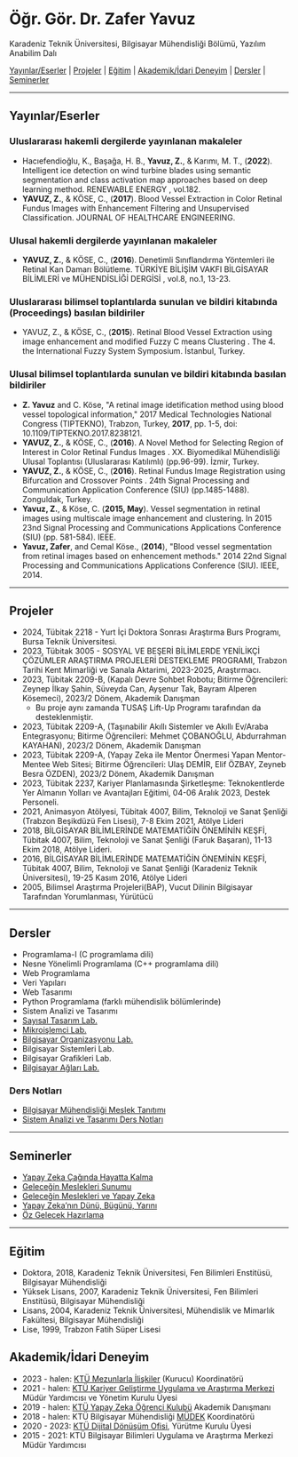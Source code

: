 # Öğr. Gör. Dr. Zafer Yavuz

Karadeniz Teknik Üniversitesi, Bilgisayar Mühendisliği Bölümü, Yazılım Anabilim Dalı


[Yayınlar/Eserler](#yayınlareserler) | [Projeler](#projeler) | [Eğitim](#eğitim) | [Akademik/İdari Deneyim](#akademiki%CC%87dari-deneyim) | [Dersler](#dersler) | [Seminerler](#seminerler)

---

## Yayınlar/Eserler

### Uluslararası hakemli dergilerde yayınlanan makaleler
* Hacıefendioğlu, K., Başağa, H. B., **Yavuz, Z.**,  & Karımı, M. T., (**2022**). Intelligent ice detection on wind turbine blades using semantic segmentation and class activation map approaches based on deep learning method.  RENEWABLE ENERGY , vol.182.
* **YAVUZ, Z.**,  & KÖSE, C., (**2017**). Blood Vessel Extraction in Color Retinal Fundus Images with Enhancement Filtering and Unsupervised Classification. JOURNAL OF HEALTHCARE ENGINEERING.

### Ulusal hakemli dergilerde yayınlanan makaleler
* **YAVUZ, Z.**,  & KÖSE, C., (**2016**). Denetimli Sınıflandırma Yöntemleri ile Retinal Kan Damarı Bölütleme.  TÜRKİYE BİLİŞİM VAKFI BİLGİSAYAR BİLİMLERİ ve MÜHENDİSLİĞİ DERGİSİ , vol.8, no.1, 13-23.

### Uluslararası bilimsel toplantılarda sunulan ve bildiri kitabında (Proceedings) basılan bildiriler
* YAVUZ, Z.,  & KÖSE, C., (**2015**).  Retinal Blood Vessel Extraction using image enhancement and modified Fuzzy C means Clustering . The 4. the International Fuzzy System Symposium. İstanbul, Turkey.

### Ulusal bilimsel toplantılarda sunulan ve bildiri kitabında basılan bildiriler
* **Z. Yavuz** and C. Köse, "A retinal image idetification method using blood vessel topological information," 2017 Medical Technologies National Congress (TIPTEKNO), Trabzon, Turkey, **2017**, pp. 1-5, doi: 10.1109/TIPTEKNO.2017.8238121.
* **YAVUZ, Z.**,  & KÖSE, C., (**2016**).  A Novel Method for Selecting Region of Interest in Color Retinal Fundus Images . XX. Biyomedikal Mühendisliği Ulusal Toplantısı (Uluslararası Katılımlı) (pp.96-99). İzmir, Turkey.
* **YAVUZ, Z.**,  & KÖSE, C., (**2016**).  Retinal Fundus Image Registration using Bifurcation and Crossover Points . 24th Signal Processing and Communication Application Conference (SIU) (pp.1485-1488). Zonguldak, Turkey.
* **Yavuz, Z.**, & Köse, C. (**2015, May**). Vessel segmentation in retinal images using multiscale image enhancement and clustering. In 2015 23nd Signal Processing and Communications Applications Conference (SIU) (pp. 581-584). IEEE.
* **Yavuz, Zafer**, and Cemal Köse., (**2014**), "Blood vessel segmentation from retinal images based on enhencement methods." 2014 22nd Signal Processing and Communications Applications Conference (SIU). IEEE, 2014.

---

## Projeler
* 2024, Tübitak 2218 - Yurt İçi Doktora Sonrası Araştırma Burs Programı, Bursa Teknik Üniversitesi.
* 2023, Tübitak 3005 - SOSYAL VE BEŞERİ BİLİMLERDE YENİLİKÇİ ÇÖZÜMLER ARAŞTIRMA
PROJELERİ DESTEKLEME PROGRAMI, Trabzon Tarihi Kent Mimarliği ve Sanala Aktarimi, 2023-2025, Araştırmacı.
* 2023, Tübitak 2209-B, (Kapalı Devre Sohbet Robotu; Bitirme Öğrencileri: Zeynep İlkay Şahin, Süveyda Can, Ayşenur Tak, Bayram Alperen Kösemeci), 2023/2 Dönem, Akademik Danışman
  * Bu proje aynı zamanda TUSAŞ Lift-Up Programı tarafından da desteklenmiştir.
* 2023, Tübitak 2209-A, (Taşınabilir Akıllı Sistemler ve Akıllı Ev/Araba Entegrasyonu; Bitirme Öğrencileri: Mehmet ÇOBANOĞLU, Abdurrahman KAYAHAN), 2023/2 Dönem, Akademik Danışman
* 2023, Tübitak 2209-A, (Yapay Zeka ile Mentor Önermesi Yapan Mentor-Mentee Web Sitesi; Bitirme Öğrencileri: Ulaş DEMİR, Elif ÖZBAY, Zeyneb Besra ÖZDEN), 2023/2 Dönem, Akademik Danışman
* 2023, Tübitak 2237, Kariyer Planlamasında Şirketleşme: Teknokentlerde Yer Almanın Yolları ve Avantajları Eğitimi, 04-06 Aralık 2023, Destek Personeli. 
* 2021, Animasyon Atölyesi, Tübitak 4007, Bilim, Teknoloji ve Sanat Şenliği (Trabzon Beşikdüzü Fen Lisesi), 7-8 Ekim 2021, Atölye Lideri
* 2018, BİLGİSAYAR BİLİMLERİNDE MATEMATİĞİN ÖNEMİNİN KEŞFİ, Tübitak 4007, Bilim, Teknoloji ve Sanat Şenliği (Faruk Başaran), 11-13 Ekim 2018, 
Atölye Lideri.
* 2016, BİLGİSAYAR BİLİMLERİNDE MATEMATİĞİN ÖNEMİNİN KEŞFİ, Tübitak 4007, Bilim, Teknoloji ve Sanat Şenliği (Karadeniz Teknik Üniversitesi), 19-25 Kasım 2016, Atölye Lideri
* 2005, Bilimsel Araştırma Projeleri(BAP), Vucut Dilinin Bilgisayar Tarafından Yorumlanması, Yürütücü

---
## Dersler
* Programlama-I (C programlama dili)
* Nesne Yönelimli Programlama (C++ programlama dili)
* Web Programlama
* Veri Yapıları
* Web Tasarımı
* Python Programlama (farklı mühendislik bölümlerinde)
* Sistem Analizi ve Tasarımı
* [Sayısal Tasarım Lab.](https://github.com/zyavuz610/labs_inKTU/tree/master/0_logic_design_lab)
* [Mikroişlemci Lab.](https://github.com/zyavuz610/labs_inKTU/tree/master/1_computer_org_lab/adc)
* [Bilgisayar Organizasyonu Lab.](https://github.com/zyavuz610/labs_inKTU/tree/master/1_computer_org_lab/adc)
* Bilgisayar Sistemleri Lab.
* Bilgisayar Grafikleri Lab.
* [Bilgisayar Ağları Lab.](https://github.com/zyavuz610/labs_inKTU/tree/master/2_computer_networks_lab)

### Ders Notları
* [Bilgisayar Mühendisliği Meslek Tanıtımı](https://docs.google.com/presentation/d/1PtVDap36UZq8Q9iqrNarl6PYPrBobbL2X1gVMyxP_pk/edit?usp=sharing)
* [Sistem Analizi ve Tasarımı Ders Notları](https://docs.google.com/document/d/1x-0BA75XJTY0XNIc7AtInLDZ1UFtLD492tSfKi3i9mk/edit#heading=h.jj69yoqfgqs3)

---
## Seminerler
* [Yapay Zeka Çağında Hayatta Kalma](https://docs.google.com/presentation/d/1BRcglWyn8yZ0Dp2EiRjVHXdvFOHj_lnRAT4yaURQ-U8/edit?usp=sharing)
* [Geleceğin Meslekleri Sunumu](https://docs.google.com/presentation/d/1PSo_P3PnmyoxEVi64FSeXrhC9wVnKIdv4RaEK-_SrRs/edit?usp=sharing)
* [Geleceğin Meslekleri ve Yapay Zeka](https://docs.google.com/presentation/d/1MQgL5_QGfUQKXdtziTrnVwY_JfwTqU8i4wSlDGDch98/edit?usp=sharing)
* [Yapay Zeka’nın Dünü, Bügünü, Yarını](https://docs.google.com/presentation/d/1x5ztrX90iyKIKfLpZHyjfWL84I6m9GuIevf8LnfuWrY/edit?usp=sharing)
* [Öz Gelecek Hazırlama](https://docs.google.com/presentation/d/1lURN7pZIkSkU-9I93Au2afPnXql7DBxatdybEu8vat4/edit?usp=sharing)
---

## Eğitim
* Doktora, 2018, Karadeniz Teknik Üniversitesi, Fen Bilimleri Enstitüsü, Bilgisayar Mühendisliği
* Yüksek Lisans, 2007, Karadeniz Teknik Üniversitesi, Fen Bilimleri Enstitüsü, Bilgisayar Mühendisliği
* Lisans, 2004, Karadeniz Teknik Üniversitesi, Mühendislik ve Mimarlık Fakültesi, Bilgisayar Mühendisliği
* Lise, 1999, Trabzon Fatih Süper Lisesi

## Akademik/İdari Deneyim
* 2023 - halen: [KTÜ Mezunlarla İlişkiler](https://www.ktu.edu.tr/mezun) (Kurucu) Koordinatörü
* 2021 - halen: [KTÜ Kariyer Geliştirme Uygulama ve Araştırma Merkezi](https://www.ktu.edu.tr/kariyer) Müdür Yardımcısı ve Yönetim Kurulu Üyesi
* 2019 - halen: [KTÜ Yapay Zeka Öğrenci Kulubü](https://ktu.ai/) Akademik Danışmanı
* 2018 - halen: KTÜ Bilgisayar Mühendisliği [MÜDEK](https://www.mudek.org.tr/) Koordinatörü
* 2020 - 2023: [KTÜ Dijital Dönüşüm Ofisi](https://www.ktu.edu.tr/ddo), Yürütme Kurulu Üyesi
* 2015 - 2021: KTÜ Bilgisayar Bilimleri Uygulama ve Araştırma Merkezi Müdür Yardımcısı
